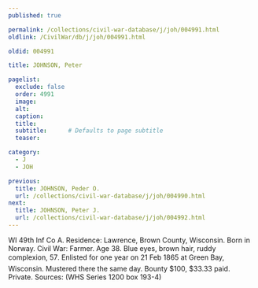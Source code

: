 ```yaml
---
published: true

permalink: /collections/civil-war-database/j/joh/004991.html
oldlink: /CivilWar/db/j/joh/004991.html

oldid: 004991

title: JOHNSON, Peter

pagelist:
  exclude: false
  order: 4991
  image: 
  alt:
  caption:
  title:
  subtitle:      # Defaults to page subtitle
  teaser:

category: 
  - J 
  - JOH

previous:
  title: JOHNSON, Peder O.
  url: /collections/civil-war-database/j/joh/004990.html  
next:
  title: JOHNSON, Peter J.
  url: /collections/civil-war-database/j/joh/004992.html   
---
```

WI 49th Inf Co A. Residence: Lawrence, Brown County, Wisconsin. Born in Norway. Civil War: Farmer. Age 38. Blue eyes, brown hair, ruddy complexion, 5&#146;7&#148;. Enlisted for one year on 21 Feb 1865 at Green Bay, Wisconsin. Mustered there the same day. Bounty $100, $33.33 paid. Private. Sources: (WHS Series 1200 box 193-4)
